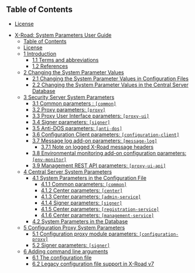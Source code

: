 ## Table of Contents

<!-- toc -->
* [License](#license)
- [X-Road: System Parameters User Guide](#x-road-system-parameters-user-guide)
    - [Table of Contents](#table-of-contents)
    - [License](#license)
    - [1 Introduction](#1-introduction)
        - [1.1 Terms and abbreviations](#11-terms-and-abbreviations)
        - [1.2 References](#12-references)
    - [2 Changing the System Parameter Values](#2-changing-the-system-parameter-values)
        - [2.1 Changing the System Parameter Values in Configuration Files](#21-changing-the-system-parameter-values-in-configuration-files)
        - [2.2 Changing the System Parameter Values in the Central Server Database](#22-changing-the-system-parameter-values-in-the-central-server-database)
    - [3 Security Server System Parameters](#3-security-server-system-parameters)
        - [3.1 Common parameters : `[common]`](#31-common-parameters--common)
        - [3.2 Proxy parameters: `[proxy]`](#32-proxy-parameters-proxy)
        - [3.3 Proxy User Interface parameters: `[proxy-ui]`](#33-proxy-user-interface-parameters-proxy-ui)
        - [3.4 Signer parameters: `[signer]`](#34-signer-parameters-signer)
        - [3.5 Anti-DOS parameters: `[anti-dos]`](#35-anti-dos-parameters-anti-dos)
        - [3.6 Configuration Client parameters: `[configuration-client]`](#36-configuration-client-parameters-configuration-client)
        - [3.7 Message log add-on parameters: `[message-log]`](#37-message-log-add-on-parameters-message-log)
            - [3.7.1 Note on logged X-Road message headers](#371-note-on-logged-x-road-message-headers)
        - [3.8 Environmental monitoring add-on configuration parameters: `[env-monitor]`](#38-environmental-monitoring-add-on-configuration-parameters-env-monitor)
        - [3.9 Management REST API parameters: `[proxy-ui-api]`](#39-management-rest-api-parameters-proxy-ui-api)
    - [4 Central Server System Parameters](#4-central-server-system-parameters)
        - [4.1 System Parameters in the Configuration File](#41-system-parameters-in-the-configuration-file)
            - [4.1.1 Common parameters: `[common]`](#411-common-parameters-common)
            - [4.1.2 Center parameters: `[center]`](#412-center-parameters-center)
            - [4.1.3 Center parameters: `[admin-service]`](#413-center-parameters-admin-service)
            - [4.1.4 Signer parameters: `[signer]`](#414-signer-parameters-signer)
            - [4.1.5 Center parameters: `[registration-service]`](#415-center-parameters-registration-service)
            - [4.1.6 Center parameters: `[management-service]`](#416-center-parameters-management-service)
        - [4.2 System Parameters in the Database](#42-system-parameters-in-the-database)
    - [5 Configuration Proxy System Parameters](#5-configuration-proxy-system-parameters)
        - [5.1 Configuration proxy module parameters: `[configuration-proxy]`](#51-configuration-proxy-module-parameters-configuration-proxy)
        - [5.2 Signer parameters: `[signer]`](#52-signer-parameters-signer)
    - [6 Adding command line arguments](#6-adding-command-line-arguments)
        - [6.1 The configuration file](#61-the-configuration-file)
        - [6.2 Legacy configuration file support in X-Road v7](#62-legacy-configuration-file-support-in-x-road-v7)

<!-- tocstop -->